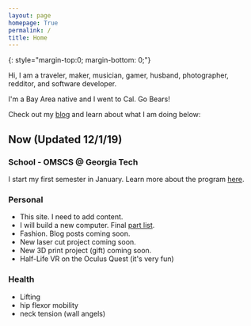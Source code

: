 ```yaml
---
layout: page
homepage: True
permalink: /
title: Home
---
```


{: style="margin-top:0; margin-bottom: 0;"}

Hi, I am a traveler, maker, musician, gamer, husband, photographer, redditor, and software developer.

I'm a Bay Area native and I went to Cal. Go Bears!

Check out my [blog](/blog) and learn about what I am doing below:

## Now (Updated 12/1/19)

### School - OMSCS @ Georgia Tech

I start my first semester in January. Learn more about the program [here](http://www.omscs.gatech.edu/). 

### Personal

- This site. I need to add content.
- I will build a new computer. Final [part list](https://pcpartpicker.com/list/qYWW4n).
- Fashion. Blog posts coming soon.
- New laser cut project coming soon.
- New 3D print project (gift) coming soon.
- Half-Life VR on the Oculus Quest (it's very fun)

### Health

- Lifting
- hip flexor mobility 
- neck tension (wall angels)
